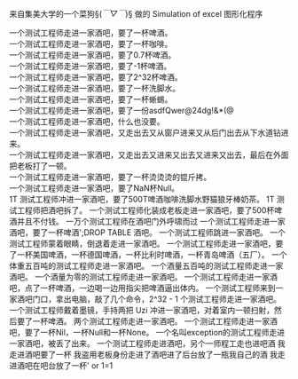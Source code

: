 来自集美大学的一个菜狗§(*￣▽￣*)§    做的 Simulation of excel 图形化程序

一个测试工程师走进一家酒吧，要了一杯啤酒。               
一个测试工程师走进一家酒吧，要了一杯咖啡。                  
一个测试工程师走进一家酒吧，要了0.7杯啤酒。               
一个测试工程师走进一家酒吧，要了-1杯啤酒。                
一个测试工程师走进一家酒吧，要了2^32杯啤酒。              
一个测试工程师走进一家酒吧，要了一杯洗脚水。              
一个测试工程师走进一家酒吧，要了一杯蜥蜴。                   
一个测试工程师走进一家酒吧，要了一份asdfQwer@24dg!&*(@              
一个测试工程师走进一家酒吧，什么也没要。               
一个测试工程师走进一家酒吧，又走出去又从窗户进来又从后门出去从下水道钻进来。          
一个测试工程师走进一家酒吧，又走出去又进来又出去又进来又出去，最后在外面把老板打了一顿。        
一个测试工程师走进一家酒吧，要了一杯烫烫烫的锟斤拷。               
一个测试工程师走进一家酒吧，要了NaN杯Null。                  
1T 测试工程师冲进一家酒吧，要了500T啤酒咖啡洗脚水野猫狼牙棒奶茶。 
1T 测试工程师把酒吧拆了。 
一个测试工程师化装成老板走进一家酒吧，要了500杯啤酒并且不付钱。 
一万个测试工程师在酒吧门外呼啸而过 
一个测试工程师走进一家酒吧，要了一杯啤酒';DROP TABLE 酒吧。
一个测试工程师跳进一家酒吧。 
一个测试工程师蒙着眼睛，倒退着走进一家酒吧。 
一个测试工程师走进一家酒吧，要了一杯美国啤酒，一杯德国啤酒，一杯比利时啤酒，一杯青岛啤酒（五厂）。 
一个体重五百吨的测试工程师走进一家酒吧。
一个酒量五百吨的测试工程师走进一家酒吧。
一个酒量为零的测试工程师走进一家酒吧。 
一个测试工程师走进一家酒吧，点了一杯啤酒，一边喝一边用指尖把啤酒逼出体内。 
一个测试工程师来到一家酒吧门口，拿出电脑，敲了几个命令，2^32 - 1 个测试工程师走进一家酒吧。 
一个测试工程师戴着墨镜，手持两把 Uzi 冲进一家酒吧，对着室内一顿扫射，然后要了一杯啤酒。 两个测试工程师走进一家酒吧。 
一个测试工程师走进一家酒吧，要了一杯Nil，一杯Null和一杯None。 
一个名叫exception的测试工程师走进一家酒吧，被丢了出来。 
一个测试工程师走进酒吧，另个一师程工走也进吧酒 我走进酒吧要了一杯
我盗用老板身份走进了酒吧进了后台放了一瓶我自己的酒 
我走进酒吧在吧台放了一杯' or 1=1
